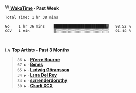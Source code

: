 <img src="https://github.com/dxnter/dxnter/assets/17434202/67b21fa4-d36d-46f9-9dec-f23d976b00ef" alt="WakaTime Logo" width="14" height="18"/><a href="https://wakatime.com/@dxnter" target="_blank"><strong> WakaTime</strong></a><strong> - Past Week</strong>

<!--START_SECTION:waka-->

```txt
Total Time: 1 hr 38 mins

Go    1 hr 36 mins    ████████████████████████▓   98.52 %
CSV   1 min           ▒░░░░░░░░░░░░░░░░░░░░░░░░   01.48 %
```

<!--END_SECTION:waka-->

<br/>

<!--START_LASTFM_ARTISTS:{"period": "3month", "rows": 6}-->
<a href="https://last.fm" target="_blank"><img src="https://user-images.githubusercontent.com/17434202/215290617-e793598d-d7c9-428f-9975-156db1ba89cc.svg" alt="Last.fm Logo" width="18" height="13"/></a> **Top Artists - Past 3 Months**

> `86 ▶️` ∙ **[Pi’erre Bourne](https://www.last.fm/music/Pi%E2%80%99erre+Bourne)**<br/>
> `67 ▶️` ∙ **[Bones](https://www.last.fm/music/Bones)**<br/>
> `65 ▶️` ∙ **[Ludwig Göransson](https://www.last.fm/music/Ludwig+G%C3%B6ransson)**<br/>
> `34 ▶️` ∙ **[Lana Del Rey](https://www.last.fm/music/Lana+Del+Rey)**<br/>
> `34 ▶️` ∙ **[surrenderdorothy](https://www.last.fm/music/surrenderdorothy)**<br/>
> `30 ▶️` ∙ **[Charli XCX](https://www.last.fm/music/Charli+XCX)**<br/>
<!--END_LASTFM_ARTISTS-->
